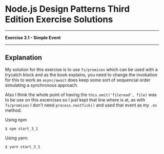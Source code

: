 
# Node.js Design Patterns Third Edition Exercise Solutions

---

**Exercise 3.1 - Simple Event**

---

## Explanation

My solution for this exercise is to use `fs/promises` which can be used with a trycatch block and as the book explains, you need to change the invokation for this to work as `async/await` does keep some sort of sequencial order simulating a synchronous approach.

Also I think the whole point of having the `this.emit('fileread', file)` was to be use on this excercises so I just kept that line where is at, as with `fs/promises` I don't need `process.nextTick()` and used that event as my `.on` method.


Using npm

```console
$ npm start_3_1
```

Using yarn:

```console
$ yarn start_3_1
```

